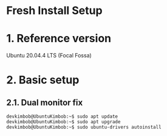 Fresh Install Setup
===

# 1. Reference version
Ubuntu 20.04.4 LTS (Focal Fossa)

# 2. Basic setup
## 2.1. Dual monitor fix
```console
devkimbob@UbuntuKimbob:~$ sudo apt update
devkimbob@UbuntuKimbob:~$ sudo apt upgrade
devkimbob@UbuntuKimbob:~$ sudo ubuntu-drivers autoinstall
```